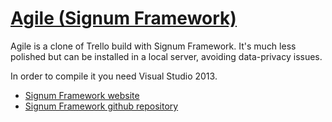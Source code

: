 [Agile (Signum Framework)](http://www.signumframework.com/)
===================================================

Agile is a clone of Trello build with Signum Framework. It's much less polished 
but can be installed in a local server, avoiding data-privacy issues. 

In order to compile it you need Visual Studio 2013. 

- [Signum Framework website](http://www.signumframework.com/)
- [Signum Framework github repository](https://github.com/signumframework/signumframework)



